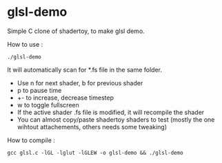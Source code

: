 glsl-demo
=========

Simple C clone of shadertoy, to make glsl demo.

How to use :

```
./glsl-demo
```

It will automatically scan for *.fs file in the same folder.

 * Use n for next shader, b for previous shader
 * p to pause time
 * +- to increase, decrease timestep
 * w to toggle fullscreen
 * If the active shader .fs file is modified, it will recompile the shader
 * You can almost copy/paste shadertoy shaders to test (mostly the one wihtout attachements, others needs some tweaking)

How to compile :

```
gcc glsl.c -lGL -lglut -lGLEW -o glsl-demo && ./glsl-demo
```
